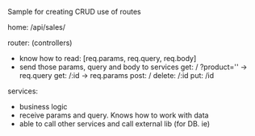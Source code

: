 Sample for creating CRUD
use of routes

home: /api/sales/

router: (controllers)
  * know how to read: [req.params, req.query, req.body]  
  * send those params, query and body to services
  get: / ?product=''    ->  req.query
  get: /:id             ->  req.params
  post: /
  delete: /:id
  put: /id

services:
  * business logic
  * receive params and query. Knows how to work with data
  * able to call other services and call external lib (for DB.  ie)

